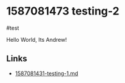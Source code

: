 # 1587081473 testing-2
#test

Hello World, Its Andrew!


## Links
- [1587081431-testing-1.md](1587081431-testing-1.md)
